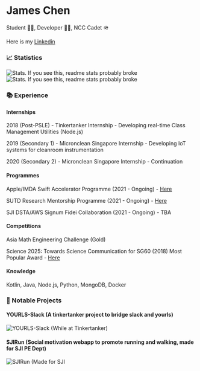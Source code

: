 # James Chen

Student 👨‍🎓, Developer 👨‍💻, NCC Cadet 🪖

Here is my [Linkedin](https://www.linkedin.com/in/jamesryanchen/)

### 📈 Statistics
![Stats. If you see this, readme stats probably broke](https://github-readme-stats.vercel.app/api?username=unknownguy2002&count_private=true&show_icons=true&include_all_commits=true&layout=compact&theme=onedark)
![Stats. If you see this, readme stats probably broke](https://github-readme-stats.vercel.app/api/top-langs/?username=unknownguy2002&layout=compact&theme=onedark)

### 📚 Experience

#### Internships
2018 (Post-PSLE) - Tinkertanker Internship - Developing real-time Class Management Utilities (Node.js)

2019 (Secondary 1) - Micronclean Singapore Internship - Developing IoT systems for cleanroom instrumentation

2020 (Secondary 2) - Micronclean Singapore Internship - Continuation

#### Programmes
Apple/IMDA Swift Accelerator Programme (2021 - Ongoing) - [Here](https://www.swiftinsg.org/)

SUTD Research Mentorship Programme (2021 - Ongoing) - [Here](https://www.sutd.edu.sg/Admissions/Undergraduate/Outreach/Signature-Programmes/Research-Mentorship-Programme)

SJI DSTA/AWS Signum Fidei Collaboration (2021 - Ongoing) - TBA

#### Competitions
Asia Math Engineering Challenge (Gold)

Science 2025: Towards Science Communication for SG60 (2018) Most Popular Award - [Here](https://science2025.devpost.com/)

#### Knowledge
Kotlin, Java, Node.js, Python, MongoDB, Docker

### 🔬 Notable Projects

#### YOURLS-Slack (A tinkertanker project to bridge slack and yourls)
![YOURLS-Slack (While at Tinkertanker)](https://github-readme-stats.vercel.app/api/pin/?username=tinkertanker&theme=dark&repo=YOURLS-Slack)
#### SJIRun (Social motivation webapp to promote running and walking, made for SJI PE Dept)
![SJIRun (Made for SJI](https://github-readme-stats.vercel.app/api/pin/?username=unknownguy2002&theme=dark&repo=SJIRun)
